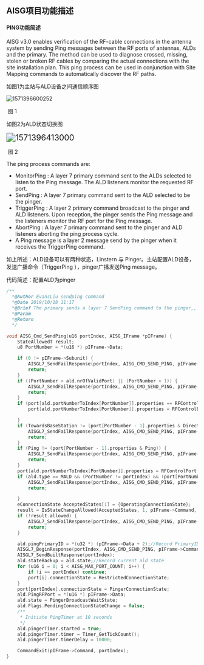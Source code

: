 ## AISG项目功能描述

#### PING功能简述

AISG v3.0 enables verification of the RF-cable connections in the antenna system by sending
Ping messages between the RF ports of antennas, ALDs and the primary. The method can be
used to diagnose crossed, missing, stolen or broken RF cables by comparing the actual
connections with the site installation plan. This ping process can be used in conjunction with
Site Mapping commands to automatically discover the RF paths.

如图1为主站与ALD设备之间通信顺序图

![1571396600252](C:\Users\EvansLiu\Desktop\AISG\一个主站一个ALD顺序图.png)

​																				图	1

如图2为ALD状态切换图

<img src="C:\Users\EvansLiu\Desktop\AISG\状态切换.png" alt="1571396413000" style="zoom:150%;" />

​																				图 2

The ping process commands are:
- MonitorPing : A layer 7 primary command sent to the ALDs selected to listen to the
Ping message. The ALD listeners monitor the requested RF port.
- SendPing : A layer 7 primary command sent to the ALD selected to be the pinger.
- TriggerPing : A layer 2 primary command broadcast to the pinger and ALD listeners.
Upon reception, the pinger sends the Ping message and the listeners monitor the RF
port for the Ping message.
- AbortPing : A layer 7 primary command sent to the pinger and ALD listeners aborting
the ping process cycle.
- A Ping message is a layer 2 message send by the pinger when it receives the
TriggerPing command. 

如上所述：ALD设备可以有两种状态，Linstern 与 Pinger。主站配置ALD设备，发送广播命令（TriggerPing ），pinger广播发送Ping message。

代码简述：配置ALD为pinger

```c
/**
  *@Author EvansLiu sendping command
  *@Date 2019/10/18 11:17
  *@Brief The primary sends a layer 7 SendPing command to the pinger,, specifying the port on which the Ping message shall be transmitted.
  *@Param   
  *@Return 
  */

void AISG_Cmd_SendPing(u16 portIndex, AISG_IFrame *pIFrame) {
    StateAllowedT result;
    u8 PortNumber = *(u16 *) pIFrame->Data;

    if (0 != pIFrame->Subunit) {
        AISGL7_SendFailResponse(portIndex, AISG_CMD_SEND_PING, pIFrame->CommandSequence, InvalidSubunitNumber);
        return;
    }
    if ((PortNumber > ald.nrOfValidPort) || (PortNumber < 1)) {
        AISGL7_SendFailResponse(portIndex, AISG_CMD_SEND_PING, pIFrame->CommandSequence, InvalidPortNumber);
        return;
    }
    if (port[ald.portNumberToIndex[PortNumber]].properties == RFControlPort) {
        port[ald.portNumberToIndex[PortNumber]].properties = RFControlBaseStationPingPort;//Custom modify port permissions 215

    }
    if (TowardsBaseStation != (port[PortNumber - 1].properties & Direction)) {
        AISGL7_SendFailResponse(portIndex, AISG_CMD_SEND_PING, pIFrame->CommandSequence, IncorrectDirection);
        return;
    }
    if (Ping != (port[PortNumber - 1].properties & Ping)) {
        AISGL7_SendFailResponse(portIndex, AISG_CMD_SEND_PING, pIFrame->CommandSequence, IncorrectPortType);
        return;
    }
    port[ald.portNumberToIndex[PortNumber]].properties = RFControlPort;//Rollback port permissions
    if (ald.type == MALD && (PortNumber != portIndex) && (port[PortNumber].linkState == Connected)) {
        AISGL7_SendFailResponse(portIndex, AISG_CMD_SEND_PING, pIFrame->CommandSequence, PortInUse);
        return;

    }
    eConnectionState AcceptedStates[1] = {OperatingConnectionState};
    result = IsStateChangeAllowed(AcceptedStates, 1, pIFrame->Command, portIndex);
    if (!result.allowed) {
        AISGL7_SendFailResponse(portIndex, AISG_CMD_SEND_PING, pIFrame->CommandSequence, result.code);
        return;
    }

    ald.pingPrimaryID = *(u32 *) (pIFrame->Data + 2);//Record PrimaryID
    AISGL7_BeginResponse(portIndex, AISG_CMD_SEND_PING, pIFrame->CommandSequence, OK);
    AISGL7_SendBuiltResponse(portIndex);
    ald.stateBackup = ald.state;//Record current ald state
    for (u16 i = 0; i < AISG_MAX_PORT_COUNT; i++) {
        if (i == portIndex) continue;
        port[i].connectionState = RestrictedConnectionState;
    }
    port[portIndex].connectionState = PingerConnectionState;
    ald.PingRFPort = *(u16 *) pIFrame->Data;
    ald.state = PingerBroadcastWaitState;
    ald.Flags.PendingConnectionStateChange = false;
    /**
     * Initiate PingTimer at 10 seconds
     */
    ald.pingerTimer.started = true;
    ald.pingerTimer.timer = Timer_GetTickCount();
    ald.pingerTimer.timerDelay = 10000;

    CommandExit(pIFrame->Command, portIndex);
}
```

